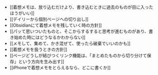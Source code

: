 - [[着想メモは、放り込むだけより、書き込むときに過去のものが目に入ったほうがいい]]
- [[デイリーから個別ページへの切り出し]]
- [[Obsidianにて着想メモを残していく時の方針]]
- [[パッて思いついたものと、そこからするすると思考が進むものがあり、書き始めた時にはどうなるかわからない]]
- [[メモして、集めて、かき混ぜて、使ったら破棄でいいのかも]]
- [[着想メモを扱うときの方針]]
- [[ページどうしが結びつくリンク機能は、「まとめたものから切り分けて保存」という方向を生み出す]]
- [[iPhoneで着想メモをとらえるなら、どこに書くか]]